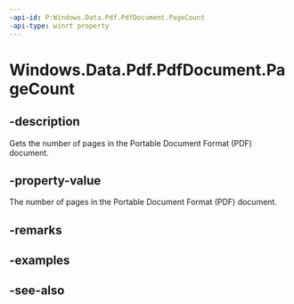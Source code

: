 ----api-id: P:Windows.Data.Pdf.PdfDocument.PageCount
-api-type: winrt property
---<!-- Property syntaxpublic uint PageCount { get; }--># Windows.Data.Pdf.PdfDocument.PageCount## -descriptionGets the number of pages in the Portable Document Format (PDF) document.## -property-valueThe number of pages in the Portable Document Format (PDF) document.## -remarks## -examples## -see-also